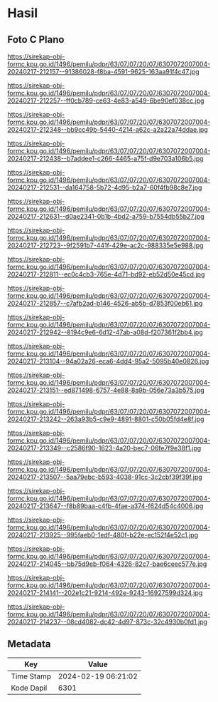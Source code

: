 # Hasil

## Foto C Plano

https://sirekap-obj-formc.kpu.go.id/1496/pemilu/pdpr/63/07/07/20/07/6307072007004-20240217-212157--91386028-f8ba-4591-9625-163aa91f4c47.jpg

https://sirekap-obj-formc.kpu.go.id/1496/pemilu/pdpr/63/07/07/20/07/6307072007004-20240217-212257--ff0cb789-ce63-4e83-a549-6be90ef038cc.jpg

https://sirekap-obj-formc.kpu.go.id/1496/pemilu/pdpr/63/07/07/20/07/6307072007004-20240217-212348--bb9cc49b-5440-4214-a62c-a2a22a74ddae.jpg

https://sirekap-obj-formc.kpu.go.id/1496/pemilu/pdpr/63/07/07/20/07/6307072007004-20240217-212438--b7addee1-c266-4465-a75f-d9e703a106b5.jpg

https://sirekap-obj-formc.kpu.go.id/1496/pemilu/pdpr/63/07/07/20/07/6307072007004-20240217-212531--da164758-5b72-4d95-b2a7-60f4fb98c8e7.jpg

https://sirekap-obj-formc.kpu.go.id/1496/pemilu/pdpr/63/07/07/20/07/6307072007004-20240217-212631--d0ae2341-0b1b-4bd2-a759-b7554db55b27.jpg

https://sirekap-obj-formc.kpu.go.id/1496/pemilu/pdpr/63/07/07/20/07/6307072007004-20240217-212723--9f2591b7-441f-429e-ac2c-988335e5e988.jpg

https://sirekap-obj-formc.kpu.go.id/1496/pemilu/pdpr/63/07/07/20/07/6307072007004-20240217-212811--ec0c4cb3-765e-4d71-bd92-eb52d50e45cd.jpg

https://sirekap-obj-formc.kpu.go.id/1496/pemilu/pdpr/63/07/07/20/07/6307072007004-20240217-212857--c7afb2ad-b146-4526-ab5b-d7853f00eb61.jpg

https://sirekap-obj-formc.kpu.go.id/1496/pemilu/pdpr/63/07/07/20/07/6307072007004-20240217-212942--8194c9e6-6d12-47ab-a08d-f207361f2bb4.jpg

https://sirekap-obj-formc.kpu.go.id/1496/pemilu/pdpr/63/07/07/20/07/6307072007004-20240217-213104--94a02a26-eca6-4dd4-95a2-5095b40e0826.jpg

https://sirekap-obj-formc.kpu.go.id/1496/pemilu/pdpr/63/07/07/20/07/6307072007004-20240217-213151--ed871498-6757-4e88-8a9b-056e73a3b575.jpg

https://sirekap-obj-formc.kpu.go.id/1496/pemilu/pdpr/63/07/07/20/07/6307072007004-20240217-213242--263a93b5-c9e9-4891-8801-c50b05fd4e8f.jpg

https://sirekap-obj-formc.kpu.go.id/1496/pemilu/pdpr/63/07/07/20/07/6307072007004-20240217-213349--c2586f90-1623-4a20-bec7-06fe7f9e38f1.jpg

https://sirekap-obj-formc.kpu.go.id/1496/pemilu/pdpr/63/07/07/20/07/6307072007004-20240217-213507--5aa79ebc-b593-4038-91cc-3c2cbf39f39f.jpg

https://sirekap-obj-formc.kpu.go.id/1496/pemilu/pdpr/63/07/07/20/07/6307072007004-20240217-213647--f8b89baa-c4fb-4fae-a374-f624d54c4006.jpg

https://sirekap-obj-formc.kpu.go.id/1496/pemilu/pdpr/63/07/07/20/07/6307072007004-20240217-213925--995faeb0-1edf-480f-b22e-ec152f4e52c1.jpg

https://sirekap-obj-formc.kpu.go.id/1496/pemilu/pdpr/63/07/07/20/07/6307072007004-20240217-214045--bb75d9eb-f064-4326-82c7-bae6ceec577e.jpg

https://sirekap-obj-formc.kpu.go.id/1496/pemilu/pdpr/63/07/07/20/07/6307072007004-20240217-214141--202e1c21-9214-492e-9243-16927599d324.jpg

https://sirekap-obj-formc.kpu.go.id/1496/pemilu/pdpr/63/07/07/20/07/6307072007004-20240217-214237--08cd4082-dc42-4d97-873c-32c4930b0fd1.jpg


## Metadata

| Key        | Value               |
| ---------- | ------------------- |
| Time Stamp | 2024-02-19 06:21:02 |
| Kode Dapil | 6301                |



